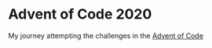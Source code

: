 # Advent of Code 2020
My journey attempting the challenges in the [Advent of Code](https://adventofcode.com/)